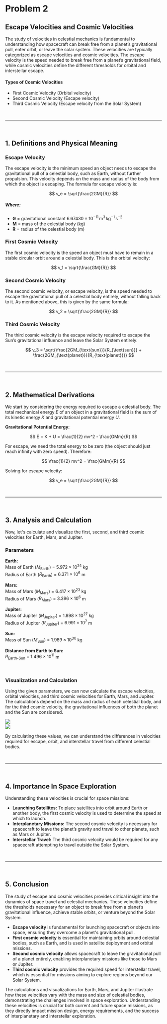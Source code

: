 # Problem 2

## Escape Velocities and Cosmic Velocities

The study of velocities in celestial mechanics is fundamental to understanding how spacecraft can break free from a planet’s gravitational pull, enter orbit, or leave the solar system. These velocities are typically categorized as escape velocities and cosmic velocities. The escape velocity is the speed needed to break free from a planet’s gravitational field, while cosmic velocities define the different thresholds for orbital and interstellar escape.

#### Types of Cosmic Velocities

- First Cosmic Velocity (Orbital velocity)
- Second Cosmic Velocity (Escape velocity)
- Third Cosmic Velocity (Escape velocity from the Solar System)

<br>
<hr>
<br>

## 1. Definitions and Physical Meaning

### Escape Velocity

The escape velocity is the minimum speed an object needs to escape the gravitational pull of a celestial body, such as Earth, without further propulsion. This velocity depends on the mass and radius of the body from which the object is escaping. The formula for escape velocity is:

$$
v_e = \sqrt{\frac{2GM}{R}}
$$

##### Where:

- **G** = gravitational constant $6.67430 \times 10^{-11} \, \text{m}^3 \, \text{kg}^{-1} \, \text{s}^{-2}$
- **M** = mass of the celestial body (kg)
- **R** = radius of the celestial body (m)

### First Cosmic Velocity

The first cosmic velocity is the speed an object must have to remain in a stable circular orbit around a celestial body. This is the orbital velocity:

$$
v_1 = \sqrt{\frac{GM}{R}}
$$

### Second Cosmic Velocity

The second cosmic velocity, or escape velocity, is the speed needed to escape the gravitational pull of a celestial body entirely, without falling back to it. As mentioned above, this is given by the same formula:

$$
v_2 = \sqrt{\frac{2GM}{R}}
$$

### Third Cosmic Velocity

The third cosmic velocity is the escape velocity required to escape the Sun’s gravitational influence and leave the Solar System entirely:

$$
v_3 = \sqrt{\frac{2GM_{\text{sun}}}{R_{\text{sun}}} + \frac{2GM_{\text{planet}}}{R_{\text{planet}}}}
$$

<br>
<hr>
<br>

## 2. Mathematical Derivations

We start by considering the energy required to escape a celestial body. The total mechanical energy $E$ of an object in a gravitational field is the sum of its kinetic energy $K$ and gravitational potential energy $U$.

**Gravitational Potential Energy:**

$$
E = K + U = \frac{1}{2} mv^2 - \frac{GMm}{R}
$$

For escape, we need the total energy to be zero (the object should just reach infinity with zero speed). Therefore:

$$
\frac{1}{2} mv^2 = \frac{GMm}{R}
$$

Solving for escape velocity:

$$
v_e = \sqrt{\frac{2GM}{R}}
$$

<br>
<hr>
<br>

## 3. Analysis and Calculation

Now, let's calculate and visualize the first, second, and third cosmic velocities for Earth, Mars, and Jupiter.


### Parameters

**Earth:**  
Mass of Earth ($M_{\text{Earth}}$) = $5.972 \times 10^{24}$ kg  
Radius of Earth ($R_{\text{Earth}}$) = $6.371 \times 10^6$ m


**Mars:**  
Mass of Mars ($M_{\text{Mars}}$) = $6.417 \times 10^{23}$ kg  
Radius of Mars ($R_{\text{Mars}}$) = $3.396 \times 10^6$ m


**Jupiter:**  
Mass of Jupiter ($M_{\text{Jupiter}}$) = $1.898 \times 10^{27}$ kg  
Radius of Jupiter ($R_{\text{Jupiter}}$) = $6.991 \times 10^7$ m


**Sun:**  
Mass of Sun ($M_{\text{Sun}}$) = $1.989 \times 10^{30}$ kg


**Distance from Earth to Sun:**  
$R_{\text{Earth-Sun}}$ = $1.496 \times 10^{11}$ m

<br>

### Visualization and Calculation

Using the given parameters, we can now calculate the escape velocities, orbital velocities, and third cosmic velocities for Earth, Mars, and Jupiter. The calculations depend on the mass and radius of each celestial body, and for the third cosmic velocity, the gravitational influences of both the planet and the Sun are considered.

<img src="https://raw.githubusercontent.com/elidavidsia/Physics-Lab/refs/heads/main/docs/1%20Physics/2%20Gravity/Problem%202a.png">

<br>

<img src="https://raw.githubusercontent.com/elidavidsia/Physics-Lab/refs/heads/main/docs/1%20Physics/2%20Gravity/Problem%202b.png">

<br>

By calculating these values, we can understand the differences in velocities required for escape, orbit, and interstellar travel from different celestial bodies.

<br>
<hr>
<br>

## 4. Importance In Space Exploration

Understanding these velocities is crucial for space missions:

- **Launching Satellites:** To place satellites into orbit around Earth or another body, the first cosmic velocity is used to determine the speed at which to launch.
- **Interplanetary Missions:** The second cosmic velocity is necessary for spacecraft to leave the planet’s gravity and travel to other planets, such as Mars or Jupiter.
- **Interstellar Travel:** The third cosmic velocity would be required for any spacecraft attempting to travel outside the Solar System.

<br>
<hr>
<br>

## 5. Conclusion

The study of escape and cosmic velocities provides critical insight into the dynamics of space travel and celestial mechanics. These velocities define the thresholds necessary for an object to break free from a planet’s gravitational influence, achieve stable orbits, or venture beyond the Solar System.

- **Escape velocity** is fundamental for launching spacecraft or objects into space, ensuring they overcome a planet's gravitational pull.
- **First cosmic velocity** is essential for maintaining orbits around celestial bodies, such as Earth, and is used in satellite deployment and orbital missions.
- **Second cosmic velocity** allows spacecraft to leave the gravitational pull of a planet entirely, enabling interplanetary missions like those to Mars or Jupiter.
- **Third cosmic velocity** provides the required speed for interstellar travel, which is essential for missions aiming to explore regions beyond our Solar System.

The calculations and visualizations for Earth, Mars, and Jupiter illustrate how these velocities vary with the mass and size of celestial bodies, demonstrating the challenges involved in space exploration. Understanding these velocities is crucial for both current and future space missions, as they directly impact mission design, energy requirements, and the success of interplanetary and interstellar exploration.

<br>

